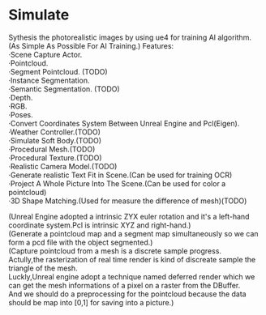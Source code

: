 # Simulate
Sythesis the photorealistic images by using ue4 for training AI algorithm.
(As Simple As Possible For AI Training.)
Features:  
·Scene Capture Actor.  
·Pointcloud.  
·Segment Pointcloud.  (TODO)  
·Instance Segmentation.  
·Semantic Segmentation.  (TODO)  
·Depth.  
·RGB.  
·Poses.  
·Convert Coordinates System Between Unreal Engine and Pcl(Eigen).  
·Weather Controller.(TODO)  
·Simulate Soft Body.(TODO)  
·Procedural Mesh.(TODO)  
·Procedural Texture.(TODO)  
·Realistic Camera Model.(TODO)  
·Generate realistic Text Fit in Scene.(Can be used for training OCR)  
·Project A Whole Picture Into The Scene.(Can be used for color a pointcloud)  
·3D Shape Matching.(Used for measure the difference of mesh)(TODO)   

(Unreal Engine adopted a intrinsic ZYX euler rotation and it's a left-hand coordinate system.Pcl is intrinsic XYZ and right-hand.)  
(Generate a pointcloud map and a segment map simultaneously so we can form a pcd file with the object segmented.)  
(Capture pointcloud from a mesh is a discrete sample progress.  
Actully,the rasterization of real time render is kind of discreate sample the triangle of the mesh.  
Luckly,Unreal engine adopt a technique named deferred render which we can get the mesh informations of a pixel on a raster from the DBuffer.  
And we should do a preprocessing for the pointcloud because the data should be map into [0,1] for saving into a picture.)  
